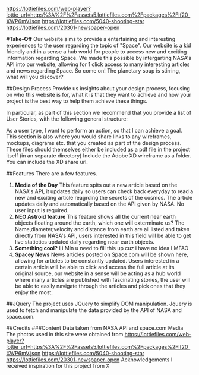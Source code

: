 https://lottiefiles.com/web-player?lottie_url=https%3A%2F%2Fassets5.lottiefiles.com%2Fpackages%2Flf20_XWP6mV.json
https://lottiefiles.com/5040-shooting-star
https://lottiefiles.com/20301-newspaper-open

#**Take-Off**
Our website aims to provide a entertaining and interesting experiences to the user regarding the topic of "Space". Our website is a kid friendly and in a sense a hub world for people to access new and exciting information regarding Space. We made this possible by intergarting NASA's API into our website, allowing for 1 click access to many interesting articles and news regarding Space. So come on! The planetary soup is stirring, what will you discover?



##Design Process
Provide us insights about your design process, focusing on who this website is for, what it is that they want to achieve and how your project is the best way to help them achieve these things.

In particular, as part of this section we recommend that you provide a list of User Stories, with the following general structure:

As a user type, I want to perform an action, so that I can achieve a goal.
This section is also where you would share links to any wireframes, mockups, diagrams etc. that you created as part of the design process. These files should themselves either be included as a pdf file in the project itself (in an separate directory) Include the Adobe XD wireframe as a folder. You can include the XD share url.

##Features
There are a few features.
1. **Media of the Day**
This feature spits out a new article based on the NASA's API, it updates daily so users can check back everyday to read a new and exciting article reagrding the secrets of the cosmos.
The article updates daily and automatically based on the API given by NASA. No user input is required.
2. **NEO Astroid feature**
This feature shows all the current near earth objects floating around the earth, which one will exterminate us? The Name,diameter,velocity and distance from earth are all listed and taken directly from NASA's API, users interested in this field will be able to get live statictics updated daily regarding near earth objects.
3. **Something cool?**
Li MIn u need to fill this up cuz i have no idea LMFAO
4. **Spacey News**
News articles posted on Space.com will be shown here, allowing for articles to be constantly updated. Users interested in a certain article will be able to click and access the full article at its original source, our website in a sense will be acting as a hub world where many articles are published with fascinating stories, the user will be able to easily navigate through the articles and pick ones that they enjoy the most.



##JQuery
The project uses JQuery to simplify DOM manipulation.
Jquery is used to fetch and manipulate the data provided by the API of NASA and space.com.





##Credits
###Content
Data taken from NASA API and space.com
Media
The photos used in this site were obtained from https://lottiefiles.com/web-player?lottie_url=https%3A%2F%2Fassets5.lottiefiles.com%2Fpackages%2Flf20_XWP6mV.json
https://lottiefiles.com/5040-shooting-star
https://lottiefiles.com/20301-newspaper-open
Acknowledgements
I received inspiration for this project from X
